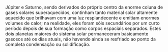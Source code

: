 ﻿Júpiter e Saturno, sendo derivados do próprio centro da enorme coluna de gases solares superaquecidos, continham tanto material solar altamente aquecido que brilhavam com uma luz resplandecente e emitiam enormes volumes de calor; na realidade, eles foram sóis secundários por um curto período depois de sua formação como corpos espaciais separados. Estes dois planetas maiores do sistema solar permaneceram basicamente gasosos até os dias atuais, não havendo ainda se resfriado ao ponto da completa condensação ou solidificação.